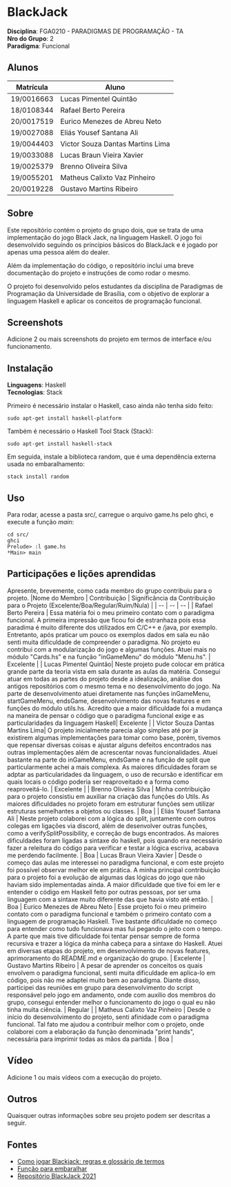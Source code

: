 # BlackJack

**Disciplina**: FGA0210 - PARADIGMAS DE PROGRAMAÇÃO - TA <br>
**Nro do Grupo**: 2<br>
**Paradigma**: Funcional<br>

## Alunos

| Matrícula  | Aluno                            |
| ---------- | -------------------------------- |
| 19/0016663 | Lucas Pimentel Quintão           |
| 18/0108344 | Rafael Berto Pereira             |
| 20/0017519 | Eurico Menezes de Abreu Neto     |
| 19/0027088 | Eliás Yousef Santana Ali         |
| 19/0044403 | Victor Souza Dantas Martins Lima |
| 19/0033088 | Lucas Braun Vieira Xavier        |
| 19/0025379 | Brenno Oliveira Silva            |
| 19/0055201 | Matheus Calixto Vaz Pinheiro     |
| 20/0019228 | Gustavo Martins Ribeiro          |

## Sobre

Este repositório contém o projeto do grupo dois, que se trata de uma implementação do jogo Black Jack, na linguagem Haskell. O jogo foi desenvolvido seguindo os princípios básicos do BlackJack e é jogado por apenas uma pessoa além do dealer.

Além da implementação do código, o repositório inclui uma breve documentação do projeto e instruções de como rodar o mesmo.

O projeto foi desenvolvido pelos estudantes da disciplina de Paradigmas de Programação da Universidade de Brasília, com o objetivo de explorar a linguagem Haskell e aplicar os conceitos de programação funcional.

## Screenshots

Adicione 2 ou mais screenshots do projeto em termos de interface e/ou funcionamento.

## Instalação

**Linguagens**: Haskell<br>
**Tecnologias**: Stack<br>

Primeiro é necessário instalar o Haskell, caso ainda não tenha sido feito:

```
sudo apt-get install haskell-platform
```

Também é necessário o Haskell Tool Stack (Stack):

```
sudo apt-get install haskell-stack
```

Em seguida, instale a biblioteca random, que é uma dependência externa usada no embaralhamento:

```
stack install random
```

## Uso

Para rodar, acesse a pasta src/, carregue o arquivo game.hs pelo ghci, e execute a função _main_:

```
cd src/
ghci
Prelude> :l game.hs
*Main> main
```

## Participações e lições aprendidas

Apresente, brevemente, como cada membro do grupo contribuiu para o projeto.
|Nome do Membro | Contribuição | Significância da Contribuição para o Projeto (Excelente/Boa/Regular/Ruim/Nula) |
| -- | -- | -- |
| Rafael Berto Pereira | Essa matéria foi o meu primeiro contato com o paradigma funcional. A primeira impressão que ficou foi de estranhaza pois essa paradima é muito diferente dos utilizados em C/C++ e /java, por exemplo. Entretanto, após praticar um pouco os exemplos dados em sala eu não senti muita dificuldade de compreender o paradigma. No projeto eu contribui com a modularização do jogo e algumas funções. Atuei mais no módulo "Cards.hs" e na função "inGameMenu" do módulo "Menu.hs". | Excelente |
| Lucas Pimentel Quintão| Neste projeto pude colocar em prática grande parte da teoria vista em sala durante as aulas da matéria. Consegui atuar em todas as partes do projeto desde a idealização, análise dos antigos repositórios com o mesmo tema e no desenvolvimento do jogo. Na parte de desenvolvimento atuei diretamente nas funções inGameMenu, startGameMenu, endsGame, desenvolvimento das novas features e em funções do módulo utils.hs. Acredito que a maior dificuldade foi a mudança na maneira de pensar o código que o paradigma funcional exige e as particularidades da linguagem Haskell| Excelente |
| Victor Souza Dantas Martins Lima| O projeto inicialmente parecia algo simples até por ja existirem algumas implementações para tomar como base, porém, tivemos que repensar diversas coisas e ajustar alguns defeitos encontrados nas outras implementações além de acrescentar novas funcionalidades. Atuei bastante na parte do inGameMenu, endsGame e na função de split que particularmente achei a mais complexa. As maiores dificuldades foram se adptar as particularidades da linguagem, o uso de recursão e identificar em quais locais o código poderia ser reaproveitado e a forma como reaproveitá-lo. | Excelente |
| Brenno Oliveira Silva | Minha contribuição para o projeto consistiu em auxiliar na criação das funções do Utils. As maiores dificuldades no projeto foram em estruturar funções sem utilizar estruturas semelhantes a objetos ou classes. | Boa |
| Eliás Yousef Santana Ali | Neste projeto colaborei com a lógica do split, juntamente com outros colegas em ligações via discord, além de desenvolver outras funções, como a verifySplitPossibility, e correção de bugs encontrados. As maiores dificuldades foram ligadas a sintaxe do haskell, pois quando era necessário fazer a releitura do código para verificar e testar a lógica escriva, acabava me perdendo facilmente. | Boa
| Lucas Braun Vieira Xavier | Desde o começo das aulas me interessei no paradigma funcional, e com este projeto foi possível observar melhor ele em prática. A minha principal contribuição para o projeto foi a evolução de algumas das lógicas do jogo que não haviam sido implementadas ainda. A maior dificuldade que tive foi em ler e entender o código em Haskell feito por outras pessoas, por ser uma linguagem com a sintaxe muito diferente das que havia visto até então. | Boa
| Eurico Menezes de Abreu Neto | Esse projeto foi o meu primeiro contato com o paradigma funcional e também o primeiro contato com a linguagem de programação Haskell. Tive bastante dificuldade no começo para entender como tudo funcionava mas fui pegando o jeito com o tempo. A parte que mais tive dificuldade foi tentar pensar sempre de forma recursiva e trazer a lógica da minha cabeça para a sintaxe do Haskell. Atuei em diversas etapas do projeto, em desenvolvimento de novas features, aprimoramento do README.md e organização do grupo. | Excelente
| Gustavo Martins Ribeiro | A pesar de aprender os conceitos os quais envolvem o paradigma funcional, senti muita dificuldade em aplica-lo em código, pois não me adaptei muito bem ao paradigma. Diante disso, participei das reuniões em grupo para desenvolvimento do script responsável pelo jogo em andamento, onde com auxilio dos membros do grupo, consegui entender melhor o funcionamento do jogo o qual eu não tinha muita ciência. | Regular |
| Matheus Calixto Vaz Pinheiro | Desde o início do desenvolvimento do projeto, senti afinidade com o paradigma funcional. Tal fato me ajudou a contribuir  melhor com o projeto, onde colaborei com a elaboração da função denominada "print hands", necessária para imprimir todas as mãos da partida. | Boa |

## Vídeo

Adicione 1 ou mais vídeos com a execução do projeto.

## Outros

Quaisquer outras informações sobre seu projeto podem ser descritas a seguir.

## Fontes

- [Como jogar Blackjack: regras e glossário de termos](https://blog.bodog.com/guia-basica-blackjack/)
- [Função para embaralhar](https://wiki.haskell.org/Random_shuffle)
- [Repositório BlackJack 2021](https://github.com/UnBParadigmas2021-2/2021.2_G5_Funcional_Blackjack)
